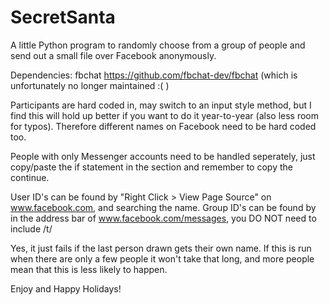 # SecretSanta
A little Python program to randomly choose from a group of people and send out a small file over Facebook anonymously.

Dependencies:
fbchat https://github.com/fbchat-dev/fbchat (which is unfortunately no longer maintained :( )


Participants are hard coded in, may switch to an input style method, but I find this will hold up better if you want to do it year-to-year (also less room for typos).
Therefore different names on Facebook need to be hard coded too.

People with only Messenger accounts need to be handled seperately, just copy/paste the if statement in the section and remember to copy the continue.

User ID's can be found by "Right Click > View Page Source" on www.facebook.com, and searching the name.
Group ID's can be found by in the address bar of www.facebook.com/messages, you DO NOT need to include /t/

Yes, it just fails if the last person drawn gets their own name. If this is run when there are only a few people it won't take that long, and more people mean that this is less likely to happen.

Enjoy and Happy Holidays!
